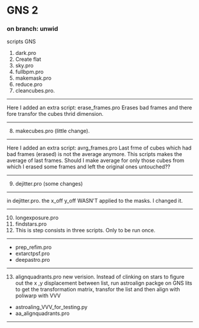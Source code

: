 # GNS 2
### on branch: unwid


scripts GNS
1. dark.pro
2. Create flat
3. sky.pro
4. fullbpm.pro
5. makemask.pro
6. reduce.pro
7. cleancubes.pro.
___
Here I added an extra script: erase_frames.pro
Erases bad frames and there fore transfor the cubes thrid dimension.
___
8. makecubes.pro (little change).
___
Here I added an extra script: avrg_frames.pro 
Last frme of cubes which had bad frames (erased) is not the average anymore. This scripts makes the average of last frames. 
Should I make average for only those cubes from  which I erased some frames and left the original ones untouched??
___
9. dejitter.pro (some changes)
___
in dejitter.pro. the x_off y_off WASN'T applied to the masks. I changed it.
___
10. longexposure.pro
11. findstars.pro
12. This is step consists in three scripts. Only to be run once.
---
* prep_refim.pro
* extarctpsf.pro
* deepastro.pro
___
13. alignquadrants.pro new verision. Instead of clinking on stars to figure out the x ,y displacement between list, run astroalign packge on GNS lits to get the transformation matrix, transfor the list and then align with poliwarp with VVV
* astroaling_VVV_for_testing.py
* aa_alignquadrants.pro
___


